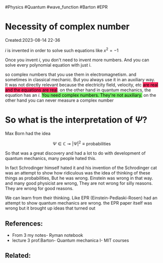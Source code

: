 #Physics #Quantum #wave_function #Barton #EPR 
# Necessity of complex number
Created:2023-08-14 22-36

$i$ is invented in order to solve such equations like $x^2 = -1$

Once you invent $i$, you don't need to invent more numbers. And you can solve every polynomial equation with just i.

so complex numbers that you use them in electromagnetism. and sometimes in classical mechanic. But you always use it in an auxiliary way. It was not directly relevant because the electricity field, velocity, etc <mark style="background: #FF2C61;">are real and the equations are real</mark>. on the other hand in quantum mechanics, the equation has an $i$. <mark style="background: #2BE611A6;">You need complex numbers. They're not auxiliary.</mark> on the other hand you can never measure a complex number

# So what is the interpretation of $\Psi$?

Max Born had the idea

$$\Psi \in \mathbb{C} \rightsquigarrow |\Psi|^2 \equiv \text{probabilities}$$ 

So that was a great discovery and had a lot to do with development of quantum mechanics, many people hated this.

In fact Schrodinger himself hated it and his invention of the
Schrodinger cat was an attempt to show how ridiculous was the idea of thinking of these things as probabilities, But he was wrong. Einstein was wrong in that way. and many good physicist are wrong, They are not wrong for silly reasons. They are wrong for good reasons.

We can learn from their thinking. Like EPR (Einstein-Pedlaski-Rosen) had an attempt to show quantum mechanics are wrong. the EPR paper itself was wrong but it brought up ideas that turned out



## References:
- From 3 my notes- Ryman notebook
- lecture 3 prof.Barton- Quantum mechanica I- MIT courses
## Related:



